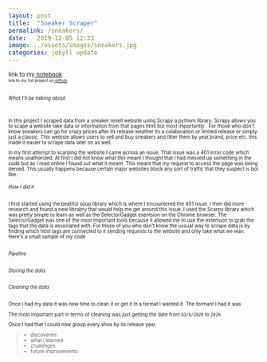 ```yaml
---
layout: post
title:  "Sneaker Scraper"
permalink: /sneakers/
date:   2019-12-05 12:33
image: ../assets/images/sneakers.jpg
categories: jekyll update
---
```

<small>link to my<a href="https://github.com/GaelGil/Sneaker-Scraper/blob/master/analysis/main_data.ipynb"> notebook</a><small><br>
<small>link to my full project on<a href="https://github.com/GaelGil/Sneaker-Scraper"> github</a></small><br><br>


###### What I'll be talking about
<br>
In this project I scraped data from a sneaker resell website using Scrapy a pythom library. Scrapy allows you to scape a website take data or information from that pages html but most importantly . For those who don't know sneakers can go for crazy prices after its release weather its a colaboration or limited release or simply just a classic. This webiste allows users to sell and buy sneakers and filter them by year,brand, price etc. this made it easier to scrape data later on as well. 

In my first attempt to scarping the website I came across an issue. That issue was a 401 error code which means unathorized. At first I did not know what this meant I thought that I had messed up something in the code but as I read online I found out what it meant. This meant that my request to access the page was being denied. This usually happens because certain major websites block any sort of traffic that they suspect is bot like.


<!-- > - collecting data  -->
###### How I did it
I first started using the beatiful soup library which is where I encountered the 401 issue. I then did more research and found a new librabry that would help me get around this issue. I used the Scarpy library which was pretty simple to learn as well as the SelectorGadget exentsion on the Chrome browser. The SelectorGadget was one of the most important tools because it allowed me to use the extension to grab the tags that the data is associated with. For those of you who don't know the ussual way to scrape data is by finding which html tags are connected to it sending requests to the website and only take what we wan. Here's a small sample of my code 

~~~python

~~~

###### Pipeline

###### Storing the data

###### Cleaning the data
Once I had my data it was now time to clean it or get it in a format I wanted it. 
The formant I had it was 



The most important part in terms of cleaning was just getting the date from `03/6/2020` to `2020`.

Once I had that I could now group every shoe by its release year.  


<!-- > - issues with collecting data -->
<!-- > - cleaning data -->
<!-- > - analyzing data  -->
> - discoveries
> - what i learned
> - challenges
> - future improvements